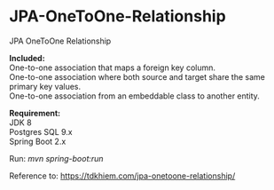 # JPA-OneToOne-Relationship
JPA OneToOne Relationship

<b>Included:</b><br>
One-to-one association that maps a foreign key column.<br>
One-to-one association where both source and target share the same primary key values.<br>
One-to-one association from an embeddable class to another entity. <br>

<b>Requirement:</b><br>
JDK 8 <br>
Postgres SQL 9.x<br>
Spring Boot 2.x<br>

Run: <i>mvn spring-boot:run</i>

Reference to: https://tdkhiem.com/jpa-onetoone-relationship/
